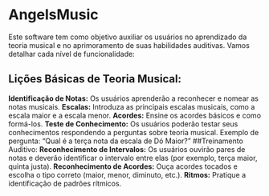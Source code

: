 # AngelsMusic
Este software tem como objetivo auxiliar os usuários no aprendizado da teoria musical e no aprimoramento de suas habilidades auditivas. Vamos detalhar cada nível de funcionalidade:
## Lições Básicas de Teoria Musical:
  **Identificação de Notas:** Os usuários aprenderão a reconhecer e nomear as notas musicais.
  **Escalas:** Introduza as principais escalas musicais, como a escala maior e a escala menor.
  **Acordes:** Ensine os acordes básicos e como formá-los.
  **Teste de Conhecimento:** Os usuários poderão testar seus conhecimentos respondendo a perguntas sobre teoria musical.
  Exemplo de pergunta: “Qual é a terça nota da escala de Dó Maior?”
##Treinamento Auditivo:
  **Reconhecimento de Intervalos:** Os usuários ouvirão pares de notas e deverão identificar o intervalo entre elas (por exemplo, terça maior, quinta justa).
  **Reconhecimento de Acordes:** Ouça acordes tocados e escolha o tipo correto (maior, menor, diminuto, etc.).
  **Ritmos:** Pratique a identificação de padrões rítmicos.
